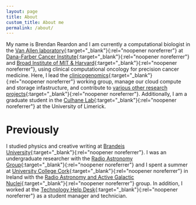 ```yaml
---
layout: page
title: About
custom_title: About me
permalink: /about/
---
```

My name is Brendan Reardon and I am currently a computational biologist in the [Van Allen laboratory](https://vanallenlab.dana-farber.org/){:target="_blank"}{:rel="noopener noreferrer"} at [Dana-Farber Cancer Institute](https://www.dana-farber.org/){:target="_blank"}{:rel="noopener noreferrer"} and [Broad Institute of MIT & Harvard](https://www.broadinstitute.org/){:target="_blank"}{:rel="noopener noreferrer"}, using clinical computational oncology for precision cancer medicine. Here, I lead the [clinicogenomics](https://www.nature.com/articles/s43018-021-00243-3){:target="_blank"}{:rel="noopener noreferrer"} working group, manage our cloud compute and storage infastructure, and contribute to [various other research projects](https://scholar.google.com/citations?user=K_J6gxsAAAAJ&hl=en&authuser=2){:target="_blank"}{:rel="noopener noreferrer"}. Additionally, I am a graduate student in the [Culhane Lab](https://www.ul.ie/research/prof-aedin-culhane){:target="_blank"}{:rel="noopener noreferrer"} at the University of Limerick. 

# Previously
I studied physics and creative writing at [Brandeis University](https://www.brandeis.edu/){:target="_blank"}{:rel="noopener noreferrer"}. I was an undergraduate researcher with the [Radio Astronomy Group](https://www.brandeis.edu/physics/research/radio-astronomy.html){:target="_blank"}{:rel="noopener noreferrer"} and I spent a summer at [University College Cork](https://www.ucc.ie/en/){:target="_blank"}{:rel="noopener noreferrer"} in Ireland with the [Radio Astronomy and Active Galactic Nuclei](https://www.ucc.ie/en/raagn/){:target="_blank"}{:rel="noopener noreferrer"} group. In addition, I worked at the [Technology Help Desk](https://www.brandeis.edu/its/support/helpdesk/){:target="_blank"}{:rel="noopener noreferrer"} as a student manager and technician. 
